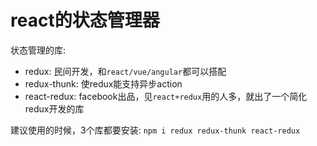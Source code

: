 # react的状态管理器

状态管理的库:
* redux: 民间开发，和`react/vue/angular`都可以搭配
* redux-thunk: 使redux能支持异步action
* react-redux: facebook出品，见`react+redux`用的人多，就出了一个简化redux开发的库

建议使用的时候，3个库都要安装: `npm i redux redux-thunk react-redux`

